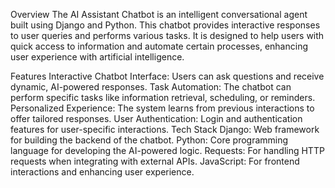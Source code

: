 Overview
The AI Assistant Chatbot is an intelligent conversational agent built using Django and Python. This chatbot provides interactive responses to user queries and performs various tasks. It is designed to help users with quick access to information and automate certain processes, enhancing user experience with artificial intelligence.

Features
Interactive Chatbot Interface: Users can ask questions and receive dynamic, AI-powered responses.
Task Automation: The chatbot can perform specific tasks like information retrieval, scheduling, or reminders.
Personalized Experience: The system learns from previous interactions to offer tailored responses.
User Authentication: Login and authentication features for user-specific interactions.
Tech Stack
Django: Web framework for building the backend of the chatbot.
Python: Core programming language for developing the AI-powered logic.
Requests: For handling HTTP requests when integrating with external APIs.
JavaScript: For frontend interactions and enhancing user experience.



